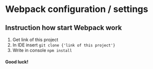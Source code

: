 # Webpack configuration / settings

## Instruction how start Webpack work
1. Get link of this project
2. In IDE insert `git clone {'link of this project'}`
3. Write in console `npm install`
#### Good luck!